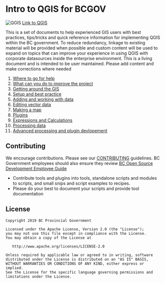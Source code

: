# Intro to QGIS for BCGOV
![QGIS](https://github.com/qgis/QGIS/blob/master/images/icons/qgis-icon-60x60.png) [Link to QGIS](https://qgis.org/en/site/)

This is a set of documents to help experienced GIS users with best practices, tips/tricks and quick reference information for implementing QGIS within the BC government. To reduce redundancy, linkage to existing material will be provided when possible and custom content will be used to expand on topics that can improve your experience in using QGIS with corporate datasources inside the enterprise environment. This is a living document and is intended to be user maintained. Please add content and make corrections where needed

1. [Where to go for help](./doc/getting-help.md)
2. [What can you do to improve the project](./doc/improve-qgis.md)
3. [Getting around the GIS](./doc/getting-around.md)
4. [Setup and best practice](./doc/setup-best-practice.md)
4. [Adding and working with data](./doc/data.md)
5. [Editing vector data](./doc/editing.md)
6. [Making a map](./doc/making-maps.md)
7. [Plugins](./doc/plugins.md)
8. [Expressions and Calculations](./doc/expressions.md)
9. [Processing data](./doc/processing.md)
10. [Advanced processing and plugin devlopement](./doc/advanced.md)




## Contributing
We encourage contributions. Please see our [CONTRIBUTING](https://github.com/bcgov/gis-pantry/blob/master/CONTRIBUTING.md) guidelines. BC Government employees should also ensure they review [BC Open Source Development Employee Guide](https://github.com/bcgov/BC-Policy-Framework-For-GitHub/blob/master/BC-Open-Source-Development-Employee-Guide/README.md) 
* Contribute tools and plugins into tools, standalone scripts and modules to scripts, and small snips and script examples to recipes.
* Please do your best to document your scripts and provide tool documentation 


## License
    Copyright 2019 BC Provincial Government

    Licensed under the Apache License, Version 2.0 (the "License");
    you may not use this file except in compliance with the License.
    You may obtain a copy of the License at

       http://www.apache.org/licenses/LICENSE-2.0

    Unless required by applicable law or agreed to in writing, software
    distributed under the License is distributed on an "AS IS" BASIS,
    WITHOUT WARRANTIES OR CONDITIONS OF ANY KIND, either express or implied.
    See the License for the specific language governing permissions and
    limitations under the License.
